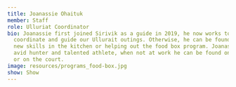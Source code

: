 ```yaml
---
title: Joanassie Ohaituk
member: Staff
role: Ulluriat Coordinator
bio: Joanassie first joined Sirivik as a guide in 2019, he now works to
  coordinate and guide our Ullurait outings. Otherwise, he can be found learning
  new skills in the kitchen or helping out the food box program. Joanassie is an
  avid hunter and talented athlete, when not at work he can be found on the land
  or on the court.
image: resources/programs_food-box.jpg
show: Show
---
```

